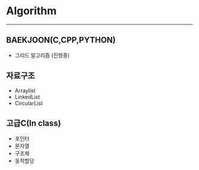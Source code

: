 # Algorithm
---

## BAEKJOON(C,CPP,PYTHON) 
- 그리드 알고리즘 (진행중)

## 자료구조
- Arraylist
- LinkedList
- CircularList

## 고급C(In class)
- 포인터
- 문자열
- 구조체
- 동적할당

